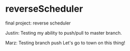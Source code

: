 # reverseScheduler
final project: reverse scheduler

Justin: Testing my ability to push/pull to master branch.

Marz: Testing branch push
Let's go to town on this thing!
